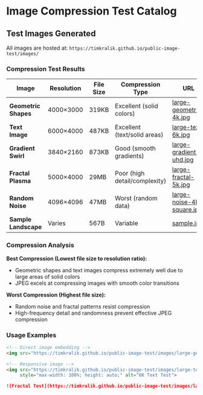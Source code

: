 # Image Compression Test Catalog

## Test Images Generated

All images are hosted at: `https://timkralik.github.io/public-image-test/images/`

### Compression Test Results

| Image | Resolution | File Size | Compression Type | URL |
|-------|-----------|-----------|------------------|-----|
| **Geometric Shapes** | 4000×3000 | 319KB | Excellent (solid colors) | [large-geometric-4k.jpg](https://timkralik.github.io/public-image-test/images/large-geometric-4k.jpg) |
| **Text Image** | 6000×4000 | 487KB | Excellent (text/solid areas) | [large-text-6k.jpg](https://timkralik.github.io/public-image-test/images/large-text-6k.jpg) |
| **Gradient Swirl** | 3840×2160 | 873KB | Good (smooth gradients) | [large-gradient-uhd.jpg](https://timkralik.github.io/public-image-test/images/large-gradient-uhd.jpg) |
| **Fractal Plasma** | 5000×4000 | 29MB | Poor (high detail/complexity) | [large-fractal-5k.jpg](https://timkralik.github.io/public-image-test/images/large-fractal-5k.jpg) |
| **Random Noise** | 4096×4096 | 47MB | Worst (random data) | [large-noise-4k-square.jpg](https://timkralik.github.io/public-image-test/images/large-noise-4k-square.jpg) |
| **Sample Landscape** | Varies | 567B | Variable | [sample.jpg](https://timkralik.github.io/public-image-test/images/sample.jpg) |

### Compression Analysis

**Best Compression (Lowest file size to resolution ratio):**
- Geometric shapes and text images compress extremely well due to large areas of solid colors
- JPEG excels at compressing images with smooth color transitions

**Worst Compression (Highest file size):**
- Random noise and fractal patterns resist compression
- High-frequency detail and randomness prevent effective JPEG compression

### Usage Examples

```html
<!-- Direct image embedding -->
<img src="https://timkralik.github.io/public-image-test/images/large-geometric-4k.jpg" alt="4K Geometric Test">

<!-- Responsive image -->
<img src="https://timkralik.github.io/public-image-test/images/large-text-6k.jpg" 
     style="max-width: 100%; height: auto;" alt="6K Text Test">
```

```markdown
![Fractal Test](https://timkralik.github.io/public-image-test/images/large-fractal-5k.jpg)
```